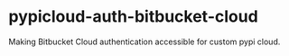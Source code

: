 # pypicloud-auth-bitbucket-cloud
Making Bitbucket Cloud authentication accessible for custom pypi cloud.

